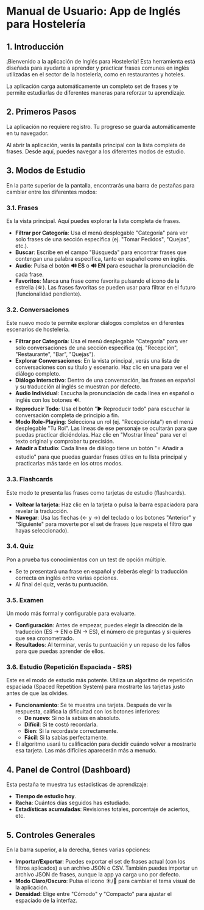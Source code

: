 # Manual de Usuario: App de Inglés para Hostelería

## 1. Introducción

¡Bienvenido a la aplicación de Inglés para Hostelería! Esta herramienta está diseñada para ayudarte a aprender y practicar frases comunes en inglés utilizadas en el sector de la hostelería, como en restaurantes y hoteles.

La aplicación carga automáticamente un completo set de frases y te permite estudiarlas de diferentes maneras para reforzar tu aprendizaje.

## 2. Primeros Pasos

La aplicación no requiere registro. Tu progreso se guarda automáticamente en tu navegador.

Al abrir la aplicación, verás la pantalla principal con la lista completa de frases. Desde aquí, puedes navegar a los diferentes modos de estudio.

## 3. Modos de Estudio

En la parte superior de la pantalla, encontrarás una barra de pestañas para cambiar entre los diferentes modos:

### 3.1. Frases

Es la vista principal. Aquí puedes explorar la lista completa de frases. 

- **Filtrar por Categoría**: Usa el menú desplegable "Categoría" para ver solo frases de una sección específica (ej. "Tomar Pedidos", "Quejas", etc.).
- **Buscar**: Escribe en el campo "Búsqueda" para encontrar frases que contengan una palabra específica, tanto en español como en inglés.
- **Audio**: Pulsa el botón **🔊 ES** o **🔊 EN** para escuchar la pronunciación de cada frase.
- **Favoritos**: Marca una frase como favorita pulsando el icono de la estrella (☆). Las frases favoritas se pueden usar para filtrar en el futuro (funcionalidad pendiente).

### 3.2. Conversaciones

Este nuevo modo te permite explorar diálogos completos en diferentes escenarios de hostelería.

- **Filtrar por Categoría**: Usa el menú desplegable "Categoría" para ver solo conversaciones de una sección específica (ej. "Recepción", "Restaurante", "Bar", "Quejas").
- **Explorar Conversaciones**: En la vista principal, verás una lista de conversaciones con su título y escenario. Haz clic en una para ver el diálogo completo.
- **Diálogo Interactivo**: Dentro de una conversación, las frases en español y su traducción al inglés se muestran por defecto.
- **Audio Individual**: Escucha la pronunciación de cada línea en español o inglés con los botones 🔊.
- **Reproducir Todo**: Usa el botón "▶ Reproducir todo" para escuchar la conversación completa de principio a fin.
- **Modo Role-Playing**: Selecciona un rol (ej. "Recepcionista") en el menú desplegable "Tu Rol". Las líneas de ese personaje se ocultarán para que puedas practicar diciéndolas. Haz clic en "Mostrar línea" para ver el texto original y comprobar tu precisión.
- **Añadir a Estudio**: Cada línea de diálogo tiene un botón "⭐ Añadir a estudio" para que puedas guardar frases útiles en tu lista principal y practicarlas más tarde en los otros modos.

### 3.3. Flashcards

Este modo te presenta las frases como tarjetas de estudio (flashcards).

- **Voltear la tarjeta**: Haz clic en la tarjeta o pulsa la barra espaciadora para revelar la traducción.
- **Navegar**: Usa las flechas (← y →) del teclado o los botones "Anterior" y "Siguiente" para moverte por el set de frases (que respeta el filtro que hayas seleccionado).

### 3.4. Quiz

Pon a prueba tus conocimientos con un test de opción múltiple. 

- Se te presentará una frase en español y deberás elegir la traducción correcta en inglés entre varias opciones.
- Al final del quiz, verás tu puntuación.

### 3.5. Examen

Un modo más formal y configurable para evaluarte.

- **Configuración**: Antes de empezar, puedes elegir la dirección de la traducción (ES → EN o EN → ES), el número de preguntas y si quieres que sea cronometrado.
- **Resultados**: Al terminar, verás tu puntuación y un repaso de los fallos para que puedas aprender de ellos.

### 3.6. Estudio (Repetición Espaciada - SRS)

Este es el modo de estudio más potente. Utiliza un algoritmo de repetición espaciada (Spaced Repetition System) para mostrarte las tarjetas justo antes de que las olvides.

- **Funcionamiento**: Se te muestra una tarjeta. Después de ver la respuesta, califica la dificultad con los botones inferiores:
    - **De nuevo**: Si no la sabías en absoluto.
    - **Difícil**: Si te costó recordarla.
    - **Bien**: Si la recordaste correctamente.
    - **Fácil**: Si la sabías perfectamente.
- El algoritmo usará tu calificación para decidir cuándo volver a mostrarte esa tarjeta. Las más difíciles aparecerán más a menudo.

## 4. Panel de Control (Dashboard)

Esta pestaña te muestra tus estadísticas de aprendizaje:

- **Tiempo de estudio hoy**.
- **Racha**: Cuántos días seguidos has estudiado.
- **Estadísticas acumuladas**: Revisiones totales, porcentaje de aciertos, etc.

## 5. Controles Generales

En la barra superior, a la derecha, tienes varias opciones:

- **Importar/Exportar**: Puedes exportar el set de frases actual (con los filtros aplicados) a un archivo JSON o CSV. También puedes importar un archivo JSON de frases, aunque la app ya carga uno por defecto.
- **Modo Claro/Oscuro**: Pulsa el icono ☀️/🌙 para cambiar el tema visual de la aplicación.
- **Densidad**: Elige entre "Cómodo" y "Compacto" para ajustar el espaciado de la interfaz.
